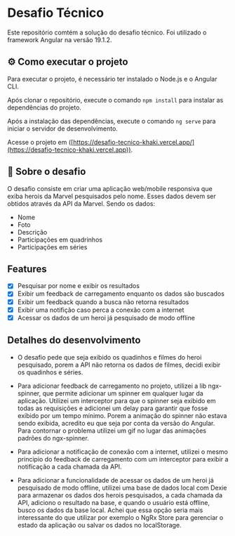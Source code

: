 # Desafio Técnico

Este repositório comtém a solução do desafio técnico. Foi utilizado o framework Angular na versão 19.1.2.

## ⚙️ Como executar o projeto

Para executar o projeto, é necessário ter instalado o Node.js e o Angular CLI.

Após clonar o repositório, execute o comando `npm install` para instalar as dependências do projeto.

Após a instalação das dependências, execute o comando `ng serve` para iniciar o servidor de desenvolvimento.

Acesse o projeto em ([https://desafio-tecnico-khaki.vercel.app/](https://desafio-tecnico-khaki.vercel.app)).

## 📖 Sobre o desafio

O desafio consiste em criar uma aplicação web/mobile responsiva que exiba herois da Marvel pesquisados pelo nome. Esses dados devem ser obtidos através da API da Marvel. Sendo os dados:

- Nome
- Foto
- Descrição
- Participações em quadrinhos
- Participações em séries

## Features

- [x] Pesquisar por nome e exibir os resultados
- [x] Exibir um feedback de carregamento enquanto os dados são buscados
- [x] Exibir um feedback quando a busca não retorna resultados
- [x] Exibir uma notifição caso perca a conexão com a internet
- [x] Acessar os dados de um heroi já pesquisado de modo offline

## Detalhes do desenvolvimento

- O desafio pede que seja exibido os quadinhos e filmes do heroi pesquisado, porem a API não retorna os dados de filmes, decidi exibir os quadinhos e séries.

- Para adicionar feedback de carregamento no projeto, utilizei a lib ngx-spinner, que permite adicionar um spinner em qualquer lugar da aplicação. Utilizei um interceptor para que o spinner seja exibido em todas as requisições e adicionei um delay para garantir que fosse exibido por um tempo mínimo. Porem a animação do spinner não estava sendo exibida, acredito eu que seja por conta da versão do Angular. Para contornar o problema utilizei um gif no lugar das animações padrões do ngx-spinner.

- Para adicionar a notificação de conexão com a internet, utilizei o mesmo principio do feedback de carregamento com um interceptor para exibir a notificação a cada chamada da API.

- Para adicionar a funcionalidade de acessar os dados de um heroi já pesquisado de modo offline, utilizei uma base de dados local com Dexie para armazenar os dados dos herois pesquisados, a cada chamada da API, adiciono o resultado na base, e quando o usuário está offline, busco os dados da base local. Achei que essa opção seria mais interessante do que utilizar por exemplo o NgRx Store para gerenciar o estado da aplicação ou salvar os dados no localStorage.
